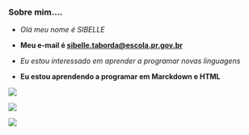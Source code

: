 ### Sobre mim....
- _Olá meu nome é SIBELLE_
- **Meu e-mail é sibelle.taborda@escola.pr.gov.br**
- <i>Eu estou interessado em aprender a programar novas linguagens</i>

-  <b>Eu estou aprendendo a programar em Marckdown e HTML<b>

  ![](https://img.shields.io/badge/Instagram-E4405F?style=for-the-badge&logo=instagram&logoColor=white)
 
  ![](https://img.shields.io/badge/Twitter-1DA1F2?style=for-the-badge&logo=twitter&logoColor=white)
  
  [![](https://img.shields.io/badge/YouTube-FF0000?style=for-the-badge&logo=youtube&logoColor=white)](http://youtube.com.br)
